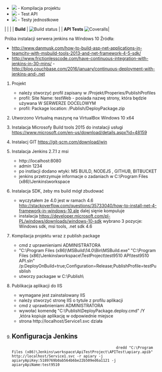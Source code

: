 <ul>
    <li><img src="http://sit.telemetria.eu:4063/job/ApiTestProject/job/BuildTask/badge/icon"> - Kompilacja projektu</li>
    <li><img src="http://sit.telemetria.eu:4063/job/ApiTestProject/job/APITest/badge/icon"> - Test API</li>
    <li><img src="http://sit.telemetria.eu:4062/jenkins/c/http/localhost:8080/job/ApiTestProject/job/UnitTest"> - Testy jednostkowe</l>
</ul>

| | |
| **Build** | ![Build status](http://sit.telemetria.eu:4063/job/ApiTestProject/job/BuildTask/badge/icon) |
| **API Tests**  ![Coveralls](http://sit.telemetria.eu:4063/job/ApiTestProject/job/APITest/badge/icon)|

Próba instalacji serwera jenkins na Windows 10
Źródła:
- http://www.danmusk.com/how-to-build-asp-net-applications-in-teamcity-with-msbuild-tools-2013-and-net-framework-4-5-sdk/
- http://www.frictionlesscode.com/have-continuous-integration-with-jenkins-in-30-mins/
-http://blog.couchbase.com/2016/january/continuous-deployment-with-jenkins-and-.net
1. Projekt 
	- należy stworzyć profil zapisany w /Projekt/Properies/PublishProfiles
	- profil: Site Name: testWeb -  posiada nazwę strony, która będzie używana W SERWERZE DOCELOWYM
	- profil: Package location: /Publish/DeployPackage.zip
2. Utworzono Virtualną maszynę na VirtualBox  Windows 10 x64
3. Instalacja Microsofy Build tools 2015 do instalacji usługi https://www.microsoft.com/en-us/download/details.aspx?id=48159
4. Instalacj GIT https://git-scm.com/download/win
5. Instalacja Jenkins 2.7.1 z msi
	- http://localhost:8080
	- admin 1234
	- po instlacji dodano wtyki: MS BUILD, NODEJS , GITHUB, BITBUCKET
	- jenkins przetrzymuje informacje o zadaniach w C:\Program Files (x86)\Jenkins\workspace
6. Instalacja SDK, żeby ms build mógł zbudować
	- wyczytałem że 4.0 jest w ramach 4.6 http://stackoverflow.com/questions/35733040/how-to-install-net-4-framework-in-windows-10,ale dalej sięnie kompuluje 
	- instalacja https://developer.microsoft.com/pl-PL/windows/downloads/windows-10-sdk wybrano 3 pozycje: Windows sdk, msi tools, .net sdk 4.6
7. Kompilacja projektu wraz z publish package
	- cmd z uprawnieniami ADMINISTRATORA
	- "C:\Program Files (x86)\MSBuild\14.0\Bin\MSBuild.exe" "C:\Program Files (x86)\Jenkins\workspace\TestProject\test9510 API\test9510 API.sln" /p:DeployOnBuild=true;Configuration=Release;PublishProfile=testPusblish
	- utworzy packagae w C:\Publish\
8. Publikacja aplikacji do IIS
	- wymagane jest zainstalowany IIS
	- należy stworzyć stronę IIS o tytule z profilu aplikacji 
	- cmd z uprawbnieniami ADMINISTRATORA
	- wywołać komendę "C:\Publish\DeployPackage.deploy.cmd" /Y ,która kopiuje aplikację w odpowiednie miejsce
	- strona http://localhost/Service1.svc działa
9. Konfiguracja Jenkins
	- 


                                                       dredd "C:\Program Files (x86)\Jenkins\workspace\ApiTestProject\APITest\apiary.apib" http://localhost/Service1.svc -r apiary -j apiaryApiKey:5189769b0ab564b6be22b509ed6a1121 -j apiaryApiName:test9510
